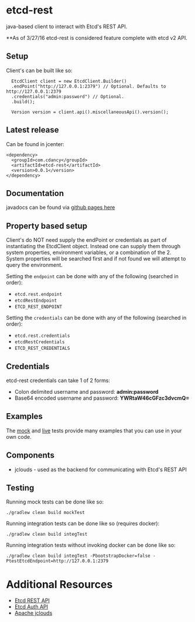 
# etcd-rest

java-based client to interact with Etcd's REST API. 

**As of 3/27/16 etcd-rest is considered feature complete with etcd v2 API.

## Setup

Client's can be built like so:

      EtcdClient client = new EtcdClient.Builder()
      .endPoint("http://127.0.0.1:2379") // Optional. Defaults to http://127.0.0.1:2379
      .credentials("admin:password") // Optional.
      .build();

      Version version = client.api().miscellaneousApi().version();
      
## Latest release

Can be found in jcenter:

	<dependency>
	  <groupId>com.cdancy</groupId>
	  <artifactId>etcd-rest</artifactId>
	  <version>0.0.1</version>
	</dependency>
	
## Documentation

javadocs can be found via [github pages here](http://cdancy.github.io/etcd-rest/docs/javadoc/)

## Property based setup

Client's do NOT need supply the endPoint or credentials as part of instantiating the EtcdClient object. 
Instead one can supply them through system properties, environment variables, or a combination 
of the 2. System properties will be searched first and if not found we will attempt to 
query the environment.

Setting the `endpoint` can be done with any of the following (searched in order):

- `etcd.rest.endpoint`
- `etcdRestEndpoint`
- `ETCD_REST_ENDPOINT`

Setting the `credentials` can be done with any of the following (searched in order):

- `etcd.rest.credentials`
- `etcdRestCredentials`
- `ETCD_REST_CREDENTIALS`

## Credentials

etcd-rest credentials can take 1 of 2 forms:

- Colon delimited username and password: __admin:password__ 
- Base64 encoded username and password: __YWRtaW46cGFzc3dvcmQ=__ 

## Examples

The [mock](https://github.com/cdancy/etcd-rest/tree/master/src/test/java/com/cdancy/etcd/rest/features) and [live](https://github.com/cdancy/etcd-rest/tree/master/src/test/java/com/cdancy/etcd/rest/features) tests provide many examples
that you can use in your own code.

## Components

- jclouds \- used as the backend for communicating with Etcd's REST API
    
## Testing

Running mock tests can be done like so:

	./gradlew clean build mockTest
	
Running integration tests can be done like so (requires docker):

	./gradlew clean build integTest
	
Running integration tests without invoking docker can be done like so:

	./gradlew clean build integTest -PbootstrapDocker=false -PtestEtcdEndpoint=http://127.0.0.1:2379 
	
# Additional Resources

* [Etcd REST API](https://github.com/coreos/etcd/blob/master/Documentation/api.md)
* [Etcd Auth API](https://github.com/coreos/etcd/blob/master/Documentation/auth_api.md)
* [Apache jclouds](https://jclouds.apache.org/start/)

